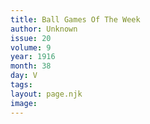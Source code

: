 ```yaml
---
title: Ball Games Of The Week
author: Unknown
issue: 20
volume: 9
year: 1916
month: 38
day: V
tags:
layout: page.njk
image:
---
```



